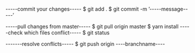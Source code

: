 -----commit your changes-----
$ git add .
$ git commit -m ’-----message-----’

-----pull changes from master-----
$ git pull origin master
$ yarn install
-----check which files conflict-----
$ git status

-------resolve conflicts-----
$ git push origin ----branchname----

